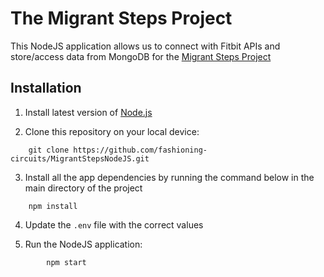 # The Migrant Steps Project
This NodeJS application allows us to connect with Fitbit APIs and store/access data from MongoDB for the [Migrant Steps Project](https://fashioningcircuits.com/?p=4136)

## Installation
1. Install latest version of [Node.js](https://nodejs.org/en/download/)

2. Clone this repository on your local device:
```
	git clone https://github.com/fashioning-circuits/MigrantStepsNodeJS.git
```

3. Install all the app dependencies by running the command below in the main directory of the project
```
	npm install
```
4. Update the ``.env`` file with the correct values

5. Run the NodeJS application:
```
        npm start
```
